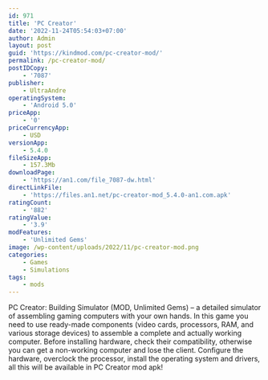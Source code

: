 ```yaml
---
id: 971
title: 'PC Creator'
date: '2022-11-24T05:54:03+07:00'
author: Admin
layout: post
guid: 'https://kindmod.com/pc-creator-mod/'
permalink: /pc-creator-mod/
postIDCopy:
    - '7087'
publisher:
    - UltraAndre
operatingSystem:
    - 'Android 5.0'
priceApp:
    - '0'
priceCurrencyApp:
    - USD
versionApp:
    - 5.4.0
fileSizeApp:
    - 157.3Mb
downloadPage:
    - 'https://an1.com/file_7087-dw.html'
directLinkFile:
    - 'https://files.an1.net/pc-creator-mod_5.4.0-an1.com.apk'
ratingCount:
    - '882'
ratingValue:
    - '3.9'
modFeatures:
    - 'Unlimited Gems'
image: /wp-content/uploads/2022/11/pc-creator-mod.png
categories:
    - Games
    - Simulations
tags:
    - mods
---
```


PC Creator: Building Simulator (MOD, Unlimited Gems) – a detailed simulator of assembling gaming computers with your own hands. In this game you need to use ready-made components (video cards, processors, RAM, and various storage devices) to assemble a complete and actually working computer. Before installing hardware, check their compatibility, otherwise you can get a non-working computer and lose the client. Configure the hardware, overclock the processor, install the operating system and drivers, all this will be available in PC Creator mod apk!